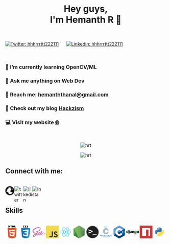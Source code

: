 <h1 align="center"> Hey guys,<br> I'm Hemanth R  💚</h1> 

<br>

[![Twitter: hhhrrrttt222111](https://img.shields.io/twitter/follow/hhhrrrttt222111?style=social)](https://twitter.com/hhhrrrttt222111)  &nbsp;&nbsp;&nbsp;&nbsp;
[![Linkedin: hhhrrrttt222111](https://img.shields.io/badge/-hhhrrrttt222111-blue?style=flat-square&logo=Linkedin&logoColor=black&link=https://www.linkedin.com/in/hhhrrrttt222111/)](https://www.linkedin.com/in/hhhrrrttt222111/)

<br>

### 🌱 I’m currently learning OpenCV/ML
### 💬 Ask me anything on Web Dev
### 📧 Reach me: **hemanththanal@gmail.com**
### 👾 Check out my blog [Hackzism](https://hackzism.blogspot.com/)
### 💻 Visit my website [🌐](http://hhhrrrttt222111.me/)

<br>


<p align="center"> <img src="https://github-readme-stats.vercel.app/api?username=hhhrrrttt222111&show_icons=true&theme=tokyonight" alt="hrt" /> </p>

<p align="center"> <img src="https://github-readme-stats.vercel.app/api/top-langs/?username=hhhrrrttt222111&show_icons=true&layout=compact&theme=tokyonight"" alt="hrt" /> </p>

## Connect with me:

<br>
<a href="http://hhhrrrttt222111.me/" target="_blank"><img align="left" alt="hrt" width="28px" src="https://raw.githubusercontent.com/iconic/open-iconic/master/svg/globe.svg" /></a>
<a href="https://twitter.com/hhhrrrttt222111" target="_blank"><img align="left" alt="twitter" width="28px" src="https://cdn.jsdelivr.net/npm/simple-icons@v3/icons/twitter.svg" /></a>
<a href="https://www.linkedin.com/in/hhhrrrttt222111/" target="_blank"><img align="left" alt="likedin" width="28px" src="https://cdn.jsdelivr.net/npm/simple-icons@v3/icons/linkedin.svg" /></a>
<a href="https://www.instagram.com/hhhrrrttt222111/" target="_blank"><img align="left" alt="insta" width="28px" src="https://cdn.jsdelivr.net/npm/simple-icons@v3/icons/instagram.svg" /></a>

<br>
<br>

## Skills

<br>
<div style="display: flex; justify-content: space-around">
<img align="left" alt="HTML5" width="40px" src="https://raw.githubusercontent.com/github/explore/80688e429a7d4ef2fca1e82350fe8e3517d3494d/topics/html/html.png" />
<img align="left" alt="CSS3" width="40px" src="https://raw.githubusercontent.com/github/explore/80688e429a7d4ef2fca1e82350fe8e3517d3494d/topics/css/css.png" />
<img align="left" alt="Sass" width="40px" src="https://raw.githubusercontent.com/github/explore/80688e429a7d4ef2fca1e82350fe8e3517d3494d/topics/sass/sass.png" />
<img align="left" alt="JavaScript" width="40px" src="https://raw.githubusercontent.com/github/explore/80688e429a7d4ef2fca1e82350fe8e3517d3494d/topics/javascript/javascript.png" />
<img align="left" alt="React" width="40px" src="https://raw.githubusercontent.com/github/explore/80688e429a7d4ef2fca1e82350fe8e3517d3494d/topics/react/react.png" />
<img align="left" alt="Node.js" width="40px" src="https://raw.githubusercontent.com/github/explore/80688e429a7d4ef2fca1e82350fe8e3517d3494d/topics/nodejs/nodejs.png" />
<img align="left" alt="Terminal" width="40px" src="https://raw.githubusercontent.com/github/explore/80688e429a7d4ef2fca1e82350fe8e3517d3494d/topics/terminal/terminal.png" />
<img align="left" alt="C" width="40px" src="https://raw.githubusercontent.com/github/explore/80688e429a7d4ef2fca1e82350fe8e3517d3494d/topics/c/c.png" />
<img align="left" alt="cpp" width="40px" src="https://raw.githubusercontent.com/github/explore/80688e429a7d4ef2fca1e82350fe8e3517d3494d/topics/cpp/cpp.png" />
<img align="left" alt="django" width="40px" src="https://raw.githubusercontent.com/github/explore/80688e429a7d4ef2fca1e82350fe8e3517d3494d/topics/django/django.png" />
<img align="left" alt="npm" width="40px" src="https://raw.githubusercontent.com/github/explore/80688e429a7d4ef2fca1e82350fe8e3517d3494d/topics/npm/npm.png" />
<img align="left" alt="cpp" width="40px" src="https://raw.githubusercontent.com/github/explore/80688e429a7d4ef2fca1e82350fe8e3517d3494d/topics/python/python.png" />
</div>
